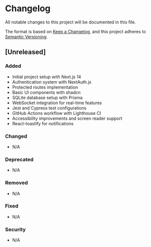 # Changelog

All notable changes to this project will be documented in this file.

The format is based on [Keep a Changelog](https://keepachangelog.com/en/1.0.0/),
and this project adheres to [Semantic Versioning](https://semver.org/spec/v2.0.0.html).

## [Unreleased]

### Added
- Initial project setup with Next.js 14
- Authentication system with NextAuth.js
- Protected routes implementation
- Basic UI components with shadcn
- SQLite database setup with Prisma
- WebSocket integration for real-time features
- Jest and Cypress test configurations
- GitHub Actions workflow with Lighthouse CI
- Accessibility improvements and screen reader support
- React-toastify for notifications

### Changed
- N/A

### Deprecated
- N/A

### Removed
- N/A

### Fixed
- N/A

### Security
- N/A